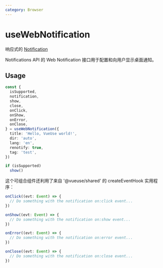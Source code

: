 ```yaml
---
category: Browser
---
```


# useWebNotification

响应式的 [Notification](https://developer.mozilla.org/en-US/docs/Web/API/notification)

Notifications API 的 Web Notification 接口用于配置和向用户显示桌面通知。

## Usage

```ts
const {
  isSupported,
  notification,
  show,
  close,
  onClick,
  onShow,
  onError,
  onClose,
} = useWebNotification({
  title: 'Hello, VueUse world!',
  dir: 'auto',
  lang: 'en',
  renotify: true,
  tag: 'test',
})

if (isSupported)
  show()
```

这个可组合组件还利用了来自 '@vueuse/shared' 的 createEventHook 实用程序：

```ts
onClick((evt: Event) => {
  // Do something with the notification on:click event...
})

onShow((evt: Event) => {
  // Do something with the notification on:show event...
})

onError((evt: Event) => {
  // Do something with the notification on:error event...
})

onClose((evt: Event) => {
  // Do something with the notification on:close event...
})
```
